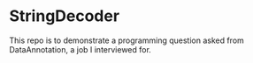 # StringDecoder
This repo is to demonstrate a programming question asked from DataAnnotation, a job I interviewed for.
